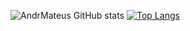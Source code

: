 ![AndrMateus GitHub stats](https://github-readme-stats.vercel.app/api?username=andrmateus&show_icons=true&theme=codeSTACKr) [![Top Langs](https://github-readme-stats.vercel.app/api/top-langs/?username=andrmateus&layout=compact&theme=codeSTACKr)](https://github.com/andrmateus/github-readme-stats)
